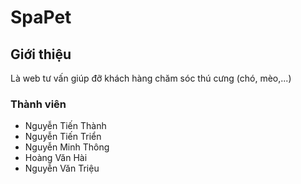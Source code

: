 # SpaPet
## Giới thiệu
Là web tư vấn giúp đỡ khách hàng chăm sóc thú cưng (chó, mèo,...) 



### Thành viên
  * Nguyễn Tiến Thành
  * Nguyễn Tiến Triển
  * Nguyễn Minh Thông
  * Hoàng Văn Hài
  * Nguyễn Văn Triệu
